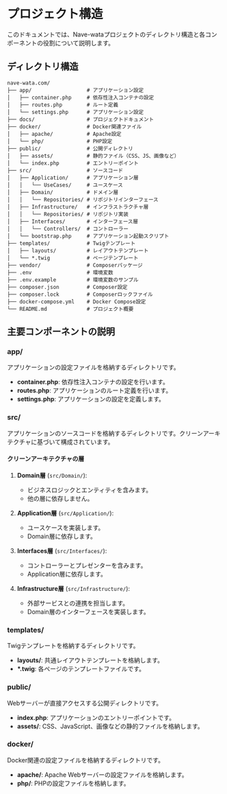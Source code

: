 # プロジェクト構造

このドキュメントでは、Nave-wataプロジェクトのディレクトリ構造と各コンポーネントの役割について説明します。

## ディレクトリ構造

```
nave-wata.com/
├── app/                  # アプリケーション設定
│   ├── container.php     # 依存性注入コンテナの設定
│   ├── routes.php        # ルート定義
│   └── settings.php      # アプリケーション設定
├── docs/                 # プロジェクトドキュメント
├── docker/               # Docker関連ファイル
│   ├── apache/           # Apache設定
│   └── php/              # PHP設定
├── public/               # 公開ディレクトリ
│   ├── assets/           # 静的ファイル（CSS、JS、画像など）
│   └── index.php         # エントリーポイント
├── src/                  # ソースコード
│   ├── Application/      # アプリケーション層
│   │   └── UseCases/     # ユースケース
│   ├── Domain/           # ドメイン層
│   │   └── Repositories/ # リポジトリインターフェース
│   ├── Infrastructure/   # インフラストラクチャ層
│   │   └── Repositories/ # リポジトリ実装
│   ├── Interfaces/       # インターフェース層
│   │   └── Controllers/  # コントローラー
│   └── bootstrap.php     # アプリケーション起動スクリプト
├── templates/            # Twigテンプレート
│   ├── layouts/          # レイアウトテンプレート
│   └── *.twig            # ページテンプレート
├── vendor/               # Composerパッケージ
├── .env                  # 環境変数
├── .env.example          # 環境変数のサンプル
├── composer.json         # Composer設定
├── composer.lock         # Composerロックファイル
├── docker-compose.yml    # Docker Compose設定
└── README.md             # プロジェクト概要
```

## 主要コンポーネントの説明

### app/

アプリケーションの設定ファイルを格納するディレクトリです。

- **container.php**: 依存性注入コンテナの設定を行います。
- **routes.php**: アプリケーションのルート定義を行います。
- **settings.php**: アプリケーションの設定を定義します。

### src/

アプリケーションのソースコードを格納するディレクトリです。クリーンアーキテクチャに基づいて構成されています。

#### クリーンアーキテクチャの層

1. **Domain層** (`src/Domain/`):
   - ビジネスロジックとエンティティを含みます。
   - 他の層に依存しません。

2. **Application層** (`src/Application/`):
   - ユースケースを実装します。
   - Domain層に依存します。

3. **Interfaces層** (`src/Interfaces/`):
   - コントローラーとプレゼンターを含みます。
   - Application層に依存します。

4. **Infrastructure層** (`src/Infrastructure/`):
   - 外部サービスとの連携を担当します。
   - Domain層のインターフェースを実装します。

### templates/

Twigテンプレートを格納するディレクトリです。

- **layouts/**: 共通レイアウトテンプレートを格納します。
- **\*.twig**: 各ページのテンプレートファイルです。

### public/

Webサーバーが直接アクセスする公開ディレクトリです。

- **index.php**: アプリケーションのエントリーポイントです。
- **assets/**: CSS、JavaScript、画像などの静的ファイルを格納します。

### docker/

Docker関連の設定ファイルを格納するディレクトリです。

- **apache/**: Apache Webサーバーの設定ファイルを格納します。
- **php/**: PHPの設定ファイルを格納します。